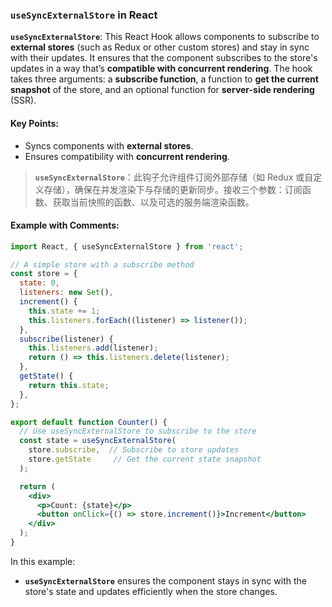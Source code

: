 ### `useSyncExternalStore` in React

**`useSyncExternalStore`**: This React Hook allows components to subscribe to **external stores** (such as Redux or other custom stores) and stay in sync with their updates. It ensures that the component subscribes to the store's updates in a way that’s **compatible with concurrent rendering**. The hook takes three arguments: a **subscribe function**, a function to **get the current snapshot** of the store, and an optional function for **server-side rendering** (SSR).

#### Key Points:
- Syncs components with **external stores**.
- Ensures compatibility with **concurrent rendering**.

> **`useSyncExternalStore`**：此钩子允许组件订阅外部存储（如 Redux 或自定义存储），确保在并发渲染下与存储的更新同步。接收三个参数：订阅函数、获取当前快照的函数、以及可选的服务端渲染函数。

#### Example with Comments:

```jsx
import React, { useSyncExternalStore } from 'react';

// A simple store with a subscribe method
const store = {
  state: 0,
  listeners: new Set(),
  increment() {
    this.state += 1;
    this.listeners.forEach((listener) => listener());
  },
  subscribe(listener) {
    this.listeners.add(listener);
    return () => this.listeners.delete(listener);
  },
  getState() {
    return this.state;
  },
};

export default function Counter() {
  // Use useSyncExternalStore to subscribe to the store
  const state = useSyncExternalStore(
    store.subscribe,  // Subscribe to store updates
    store.getState     // Get the current state snapshot
  );

  return (
    <div>
      <p>Count: {state}</p>
      <button onClick={() => store.increment()}>Increment</button>
    </div>
  );
}
```

In this example:
- **`useSyncExternalStore`** ensures the component stays in sync with the store's state and updates efficiently when the store changes.